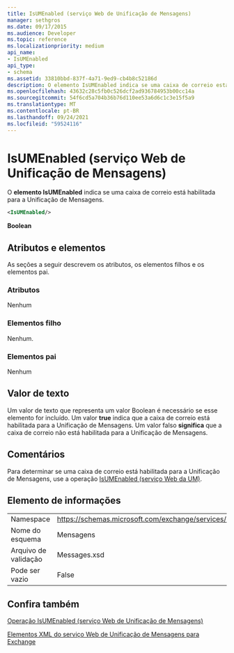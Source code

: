 ```yaml
---
title: IsUMEnabled (serviço Web de Unificação de Mensagens)
manager: sethgros
ms.date: 09/17/2015
ms.audience: Developer
ms.topic: reference
ms.localizationpriority: medium
api_name:
- IsUMEnabled
api_type:
- schema
ms.assetid: 33810bbd-837f-4a71-9ed9-cb4b8c52186d
description: O elemento IsUMEnabled indica se uma caixa de correio está habilitada para a Unificação de Mensagens.
ms.openlocfilehash: 43632c28c5fb0c526dcf2ad936784953b00cc14a
ms.sourcegitcommit: 54f6cd5a704b36b76d110ee53a6d6c1c3e15f5a9
ms.translationtype: MT
ms.contentlocale: pt-BR
ms.lasthandoff: 09/24/2021
ms.locfileid: "59524116"
---
```

# <a name="isumenabled-um-web-service"></a>IsUMEnabled (serviço Web de Unificação de Mensagens)

O **elemento IsUMEnabled** indica se uma caixa de correio está habilitada para a Unificação de Mensagens. 
  
```xml
<IsUMEnabled/>
```

 **Boolean**
## <a name="attributes-and-elements"></a>Atributos e elementos

As seções a seguir descrevem os atributos, os elementos filhos e os elementos pai.
  
### <a name="attributes"></a>Atributos

Nenhum
  
### <a name="child-elements"></a>Elementos filho

Nenhum.
  
### <a name="parent-elements"></a>Elementos pai

Nenhum
  
## <a name="text-value"></a>Valor de texto

Um valor de texto que representa um valor Boolean é necessário se esse elemento for incluído. Um valor **true** indica que a caixa de correio está habilitada para a Unificação de Mensagens. Um valor falso **significa** que a caixa de correio não está habilitada para a Unificação de Mensagens. 
  
## <a name="remarks"></a>Comentários

Para determinar se uma caixa de correio está habilitada para a Unificação de Mensagens, use a operação [IsUMEnabled (serviço Web da UM)](isumenabled-operation-um-web-service.md).
  
## <a name="element-information"></a>Elemento de informações

|||
|:-----|:-----|
|Namespace  <br/> |https://schemas.microsoft.com/exchange/services/2006/messages  <br/> |
|Nome do esquema  <br/> |Mensagens  <br/> |
|Arquivo de validação  <br/> |Messages.xsd  <br/> |
|Pode ser vazio  <br/> |False  <br/> |
   
## <a name="see-also"></a>Confira também



[Operação IsUMEnabled (serviço Web de Unificação de Mensagens)](isumenabled-operation-um-web-service.md)


[Elementos XML do serviço Web de Unificação de Mensagens para Exchange](unified-messaging-web-service-xml-elements-for-exchange.md)

